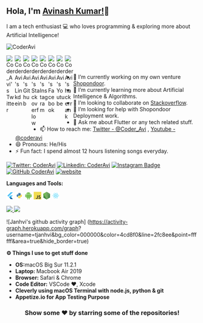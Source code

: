 ## Hola, I'm [Avinash Kumar!](http://www.coderavi.tech)👋
I am a tech enthusiast 💻 who loves programming & exploring more about Artificial Intelligence!


<p align="left"> <img src="https://komarev.com/ghpvc/?username=CoderAvi&label=Profile views&color=green&style=plastic" alt="CoderAvi" /> </p>
<a href="https://twitter.com/Coder_Avi">
  <img align="left" alt="Coder_Avi's Twitter" width="22px" src="https://cdn.jsdelivr.net/npm/simple-icons@v3/icons/twitter.svg" />
</a>
<a href="https://www.linkedin.com/in/coder-avi/">
  <img align="left" alt="Coder Avi's Linkdein" width="22px" src="https://cdn.jsdelivr.net/npm/simple-icons@v3/icons/linkedin.svg" />
</a>
<a href="https://github.com/CoderAvi/">
  <img align="left" alt="Coder Avi's Github" width="22px" src="https://cdn.jsdelivr.net/npm/simple-icons@v3/icons/github.svg" />
</a>
<a href="https://stackoverflow.com/users/15208961/coderavi?tab=profile">
  <img align="left" alt="CoderAvi's Stackoverflow" width="22px" src="https://cdn.jsdelivr.net/npm/simple-icons@v3/icons/stackoverflow.svg" />
</a>
<a href="https://www.instagram.com/coder_avi/">
  <img align="left" alt="Coder Avi's Instagram" width="22px" src="https://cdn.jsdelivr.net/npm/simple-icons@v3/icons/instagram.svg" />
</a>
<a href="https://www.facebook.com/coderavinash/">
  <img align="left" alt="Coder Avi's Facebook" width="22px" src="https://cdn.jsdelivr.net/npm/simple-icons@v3/icons/facebook.svg" />
</a>
<a href="https://www.youtube.com/channel/UCrsaXuRFNGTB8LYqwYFlICA">
  <img align="left" alt="Coder Avi's Youtube" width="22px" src="https://cdn.jsdelivr.net/npm/simple-icons@v3/icons/youtube.svg" />
</a>
<a href="https://www.hackerrank.com/Avi_Avinash">
  <img align="left" alt="Coder Avi's hackerrank" width="22px" src="https://cdn.jsdelivr.net/npm/simple-icons@v3/icons/hackerrank.svg" />
</a>
<br/>
<br/>


- 🔭 I’m currently working on my own venture [Shopondoor](https://shopondoor.com/).
- 🌱 I’m currently learning more about Artificial Intelligence & Algorithms.
- 👯 I’m looking to collaborate on [Stackoverflow](https://stackoverflow.com/users/15208961/coderavi?tab=profile).
- 🤔 I’m looking for help with Shopondoor Deployment work.
- 💬 Ask me about Flutter or any tech related stuff.
- 📫 How to reach me: [Twitter - @Coder_Avi](https://twitter.com/Coder_Avi) , [Youtube - @coderavi](https://www.youtube.com/channel/UCrsaXuRFNGTB8LYqwYFlICA)
- 😄 Pronouns: He/His  
- ⚡ Fun fact: I spend almost 12 hours listening songs everyday.        
           
 
[![Twitter: CoderAvi](https://img.shields.io/twitter/follow/Coder_Avi?style=social)](https://twitter.com/Coder_Avi)
[![Linkedin: CoderAvi](https://img.shields.io/badge/-coderavi-blue?style=flat-square&logo=Linkedin&logoColor=white&link=https://www.linkedin.com/in/coder-avi/)](https://www.linkedin.com/in/coder-avi/)
[![Instagram Badge](https://img.shields.io/badge/-Instagram-e4405f?style=flat-square&logo=Instagram&logoColor=white)](https://www.instagram.com/coder_avi/) 
[![GitHub CoderAvi](https://img.shields.io/github/followers/CoderAvi?label=follow&style=social)](https://github.com/CoderAvi)
[![website](https://img.shields.io/badge/Portfolio-coderavi.tech-2648ff?style=flat-square&logo=google-chrome)](http://coderavi.tech/)

**Languages and Tools:**  

<code><img height="20" src="https://raw.githubusercontent.com/github/explore/80688e429a7d4ef2fca1e82350fe8e3517d3494d/topics/flutter/flutter.png"></code>
<code><img height="20" src="https://raw.githubusercontent.com/github/explore/80688e429a7d4ef2fca1e82350fe8e3517d3494d/topics/python/python.png"></code>
<code><img height="20" src="https://raw.githubusercontent.com/github/explore/80688e429a7d4ef2fca1e82350fe8e3517d3494d/topics/android/android.png"></code>
<code><img height="20" src="https://raw.githubusercontent.com/github/explore/80688e429a7d4ef2fca1e82350fe8e3517d3494d/topics/javascript/javascript.png"></code>
<code><img height="20" src="https://raw.githubusercontent.com/github/explore/80688e429a7d4ef2fca1e82350fe8e3517d3494d/topics/nodejs/nodejs.png"></code>
<code><img height="20" src="https://raw.githubusercontent.com/github/explore/80688e429a7d4ef2fca1e82350fe8e3517d3494d/topics/react/react.png"></code>   

<a href="https://github.com/CoderAvi">
 <img height="180em" src="https://github-readme-stats.vercel.app/api?username=CoderAvi&show_icons=true&hide_border=true" />
<img height="180em" src="https://github-readme-stats.vercel.app/api/top-langs/?username=CoderAvi&exclude_repo=KNN-Image-Classification&show_icons=true&hide_border=true&layout=compact&langs_count=6"/>
</a>



![Janhvi's github activity graph]
(https://activity-graph.herokuapp.com/graph?
 username=tjanhvi&bg_color=000000&color=4cd8f0&line=2fc8ee&point=ffffff&area=true&hide_border=true)

  <b>⚙️ Things I use to get stuff done</b></summary>
  	<ul>
  	    <li><b>OS:</b>macOS Big Sur 11.2.1</li>
	    <li><b>Laptop: </b> Macbook Air 2019</li>
  	    <li><b>Browser: </b> Safari & Chrome</li>
	    <li><b>Code Editor:</b> VSCode ❤, Xcode</li>
            <li><b>Cleverly using macOS Terminal with node.js, python & git</li>
		<li><b>Appetize.io for App Testing Purpose</li>
	</ul>	

<div align="center">

### Show some ❤️ by starring some of the repositories!

</div>

